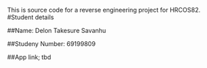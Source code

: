 This is source code for a reverse engineering project for HRCOS82.
#Student details

##Name: Delon Takesure Savanhu

##Studeny Number: 69199809

##App link; tbd